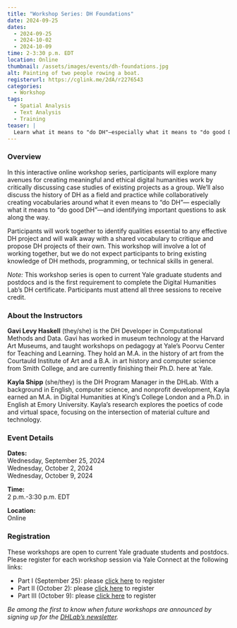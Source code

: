 ```yaml
---
title: "Workshop Series: DH Foundations"
date: 2024-09-25
dates:
  - 2024-09-25
  - 2024-10-02
  - 2024-10-09
time: 2-3:30 p.m. EDT
location: Online
thumbnail: /assets/images/events/dh-foundations.jpg
alt: Painting of two people rowing a boat.
registerurl: https://cglink.me/2dA/r2276543
categories:
  - Workshop
tags:
  - Spatial Analysis
  - Text Analysis
  - Training
teaser: |
  Learn what it means to "do DH"—especially what it means to "do good DH"—in this interactive online workshop series. Over the course of three sessions, participants will explore avenues for creating meaningful and ethical DH projects, examine the history of DH as a field, and critically discuss case studies as a group.
---
```

### Overview
In this interactive online workshop series, participants will explore many avenues for creating meaningful and ethical digital humanities work by critically discussing case studies of existing projects as a group. We’ll also discuss the history of DH as a field and practice while collaboratively creating vocabularies around what it even means to “do DH”— especially what it means to “do good DH”—and identifying important questions to ask along the way.  
  
Participants will work together to identify qualities essential to any effective DH project and will walk away with a shared vocabulary to critique and propose DH projects of their own. This workshop will involve a lot of working together, but we do not expect participants to bring existing knowledge of DH methods, programming, or technical skills in general.  
  
*Note:* This workshop series is open to current Yale graduate students and postdocs and is the first requirement to complete the Digital Humanities Lab’s DH certificate. Participants must attend all three sessions to receive credit.  
  
### About the Instructors
**Gavi Levy Haskell** (they/she) is the DH Developer in Computational Methods and Data. Gavi has worked in museum technology at the Harvard Art Museums, and taught workshops on pedagogy at Yale’s Poorvu Center for Teaching and Learning. They hold an M.A. in the history of art from the Courtauld Institute of Art and a B.A. in art history and computer science from Smith College, and are currently finishing their Ph.D. here at Yale.
  
**Kayla Shipp** (she/they) is the DH Program Manager in the DHLab. With a background in English, computer science, and nonprofit development, Kayla earned an M.A. in Digital Humanities at King’s College London and a Ph.D. in English at Emory University. Kayla’s research explores the poetics of code and virtual space, focusing on the intersection of material culture and technology.  
  
### Event Details
**Dates:**  
Wednesday, September 25, 2024  
Wednesday, October 2, 2024  
Wednesday, October 9, 2024  
  
**Time:**  
2 p.m.-3:30 p.m. EDT  
  
**Location:**  
Online  
  
### Registration
These workshops are open to current Yale graduate students and postdocs. Please register for each workshop session via Yale Connect at the following links:  
- Part I (September 25): please <a href='https://cglink.me/2dA/r2276543' target='_blank'>click here</a> to register
- Part II (October 2): please <a href='https://cglink.me/2dA/r2276541' target='_blank'>click here</a> to register 
- Part III (October 9): please <a href='https://cglink.me/2dA/r2276539' target='_blank'>click here</a> to register  
  
*Be among the first to know when future workshops are announced by signing up for the <a href='https://subscribe.yale.edu/browse?search=digital+humanities' target='_blank'>DHLab’s newsletter</a>.*
